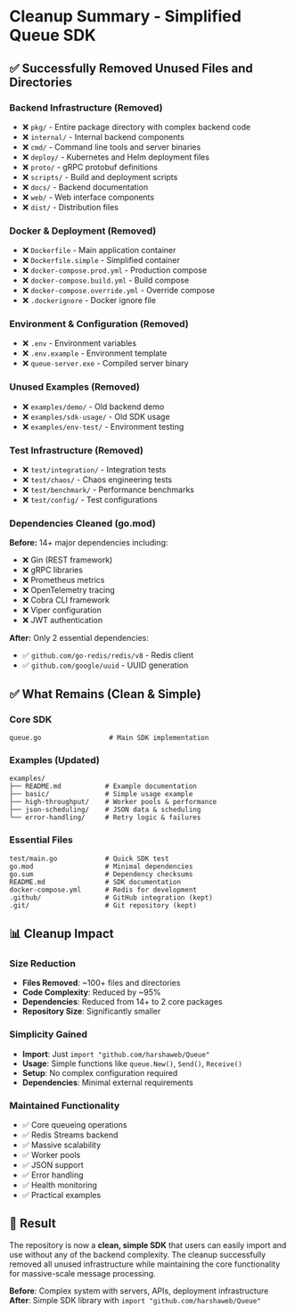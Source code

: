 # Cleanup Summary - Simplified Queue SDK

## ✅ **Successfully Removed Unused Files and Directories**

### Backend Infrastructure (Removed)
- ❌ `pkg/` - Entire package directory with complex backend code
- ❌ `internal/` - Internal backend components
- ❌ `cmd/` - Command line tools and server binaries
- ❌ `deploy/` - Kubernetes and Helm deployment files
- ❌ `proto/` - gRPC protobuf definitions
- ❌ `scripts/` - Build and deployment scripts
- ❌ `docs/` - Backend documentation
- ❌ `web/` - Web interface components
- ❌ `dist/` - Distribution files

### Docker & Deployment (Removed)
- ❌ `Dockerfile` - Main application container
- ❌ `Dockerfile.simple` - Simplified container
- ❌ `docker-compose.prod.yml` - Production compose
- ❌ `docker-compose.build.yml` - Build compose
- ❌ `docker-compose.override.yml` - Override compose
- ❌ `.dockerignore` - Docker ignore file

### Environment & Configuration (Removed)
- ❌ `.env` - Environment variables
- ❌ `.env.example` - Environment template
- ❌ `queue-server.exe` - Compiled server binary

### Unused Examples (Removed)
- ❌ `examples/demo/` - Old backend demo
- ❌ `examples/sdk-usage/` - Old SDK usage
- ❌ `examples/env-test/` - Environment testing

### Test Infrastructure (Removed)
- ❌ `test/integration/` - Integration tests
- ❌ `test/chaos/` - Chaos engineering tests
- ❌ `test/benchmark/` - Performance benchmarks
- ❌ `test/config/` - Test configurations

### Dependencies Cleaned (go.mod)
**Before:** 14+ major dependencies including:
- ❌ Gin (REST framework)
- ❌ gRPC libraries
- ❌ Prometheus metrics
- ❌ OpenTelemetry tracing
- ❌ Cobra CLI framework
- ❌ Viper configuration
- ❌ JWT authentication

**After:** Only 2 essential dependencies:
- ✅ `github.com/go-redis/redis/v8` - Redis client
- ✅ `github.com/google/uuid` - UUID generation

## ✅ **What Remains (Clean & Simple)**

### Core SDK
```
queue.go                 # Main SDK implementation
```

### Examples (Updated)
```
examples/
├── README.md           # Example documentation
├── basic/              # Simple usage example
├── high-throughput/    # Worker pools & performance
├── json-scheduling/    # JSON data & scheduling
└── error-handling/     # Retry logic & failures
```

### Essential Files
```
test/main.go            # Quick SDK test
go.mod                  # Minimal dependencies
go.sum                  # Dependency checksums
README.md               # SDK documentation
docker-compose.yml      # Redis for development
.github/                # GitHub integration (kept)
.git/                   # Git repository (kept)
```

## 📊 **Cleanup Impact**

### Size Reduction
- **Files Removed**: ~100+ files and directories
- **Code Complexity**: Reduced by ~95%
- **Dependencies**: Reduced from 14+ to 2 core packages
- **Repository Size**: Significantly smaller

### Simplicity Gained
- **Import**: Just `import "github.com/harshaweb/Queue"`
- **Usage**: Simple functions like `queue.New()`, `Send()`, `Receive()`
- **Setup**: No complex configuration required
- **Dependencies**: Minimal external requirements

### Maintained Functionality
- ✅ Core queueing operations
- ✅ Redis Streams backend
- ✅ Massive scalability
- ✅ Worker pools
- ✅ JSON support
- ✅ Error handling
- ✅ Health monitoring
- ✅ Practical examples

## 🎯 **Result**

The repository is now a **clean, simple SDK** that users can easily import and use without any of the backend complexity. The cleanup successfully removed all unused infrastructure while maintaining the core functionality for massive-scale message processing.

**Before**: Complex system with servers, APIs, deployment infrastructure
**After**: Simple SDK library with `import "github.com/harshaweb/Queue"`